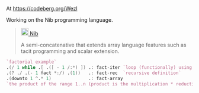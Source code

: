 At https://codeberg.org/Wezl

Working on the Nib programming language.

> [<img src="https://proglangdesign.net/images/lang/nib.svg" width="20" alt="logo"></img> Nib](https://codeberg.org/Wezl/nib)
>
> A semi-concatenative that extends array language features such as tacit programming and scalar extension.

```d
`factorial example`
.(/ 1 while .[ .([ - 1 /:*) ]) .: fact-iter `loop (functionally) using a tuple (counter / factorial-accumulator)`
.(? ./ .(- 1 fact *:/) .(1))   .: fact-rec  `recursive definition`
.(downto 1 ^.* 1)              .: fact-array
`the product of the range 1..n (product is the multiplication * reduction ^ starting at 1)`
```
